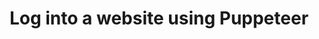 ---
title: Log into a website using Puppeteer
description: Discover Apify's ready-made web scraping and automation tools. Compare Web Scraper, Cheerio Scraper and Puppeteer Scraper to decide which is right for you.
menuWeight: 3.4
paths:
    - tutorials/log-into-a-website-using-puppeteer
---
